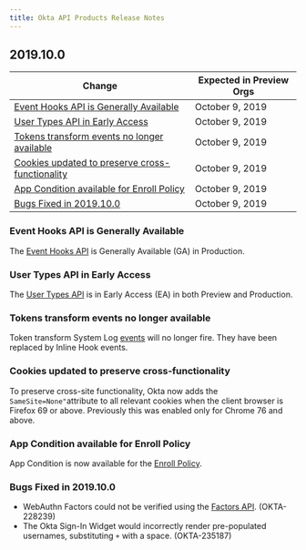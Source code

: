 ```yaml
---
title: Okta API Products Release Notes
---
```


## 2019.10.0

| Change                                                                                                        | Expected in Preview Orgs |
|---------------------------------------------------------------------------------------------------------------|--------------------------|
| [Event Hooks API is Generally Available](#event-hooks-api-is-generally-available)                              | October 9, 2019        |
| [User Types API in Early Access](#user-types-api-in-early-access)                              | October 9, 2019        |
| [Tokens transform events no longer available](#tokens-transform-events-no-longer-available)                              | October 9, 2019        |
| [Cookies updated to preserve cross-functionality](#cookies-updated-to-preserve-cross-functionality)                              | October 9, 2019        |
| [App Condition available for Enroll Policy](#app-condition-available-for-enroll-policy)                              | October 9, 2019        |
| [Bugs Fixed in 2019.10.0](#bugs-fixed-in-2019-10-0)                                                           | October 9, 2019        |

### Event Hooks API is Generally Available

The [Event Hooks API](/docs/reference/api/event-hooks/) is Generally Available (GA) in Production.

### User Types API in Early Access

The [User Types API](/docs/reference/api/user-types/) is in Early Access (EA) in both Preview and Production. <!-- OKTA-251182 -->

### Tokens transform events no longer available

Token transform System Log [events](/docs/reference/api/event-types/) will no longer fire. They have been replaced by Inline Hook events.  <!-- OKTA-249601 -->

### Cookies updated to preserve cross-functionality

To preserve cross-site functionality, Okta now adds the `SameSite=None"`attribute to all relevant cookies when the client browser is Firefox 69 or above. Previously this was enabled only for Chrome 76 and above. <!-- OKTA-248255 -->

### App Condition available for Enroll Policy

App Condition is now available for the [Enroll Policy](/docs/reference/api/policy/#multifactor-mfa-enrollment-policy).

### Bugs Fixed in 2019.10.0

* WebAuthn Factors could not be verified using the [Factors API](/docs/reference/api/factors/). (OKTA-228239)
* The Okta Sign-In Widget would incorrectly render pre-populated usernames, substituting `+` with a space. (OKTA-235187)
